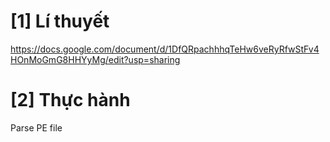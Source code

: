 # [1] Lí thuyết
https://docs.google.com/document/d/1DfQRpachhhqTeHw6veRyRfwStFv4HOnMoGmG8HHYyMg/edit?usp=sharing
# [2] Thực hành
Parse PE file

